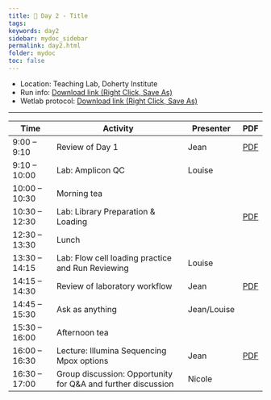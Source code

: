 ```yaml
---
title: 🧪 Day 2 - Title
tags: 
keywords: day2
sidebar: mydoc_sidebar
permalink: day2.html
folder: mydoc
toc: false
---
```


<style>
.result {
background-color: #f0f0f0;
border: 1px solid #dedede;
padding: 10px;
margin-top: 10px;
margin-bottom: 10px;
}
</style>

- Location: Teaching Lab, Doherty Institute
- Run info: [Download link (Right Click, Save As)](https://raw.githubusercontent.com/vidrl/training-mpxv-2025/refs/heads/main/pdf/OneDrive_1_30-06-2025.zip)
- Wetlab protocol: [Download link (Right Click, Save As)](https://raw.githubusercontent.com/vidrl/training-mpxv-2025/refs/heads/main/pdf/VIDRL_ONT%20Mpox%20Protocol_Wetlab_%20training_2025.pdf)

---

| **Time**         | **Activity**                                         | **Presenter**  | **PDF** |
|------------------|-----------------------------------------------------|-----------------|---------|
| 9:00 – 9:10      | Review of Day 1                                    | Jean            | [PDF](https://raw.githubusercontent.com/vidrl/training-mpxv-2025/70e87800a3301fd1f512dfdec8399e316fb47560/pdf/wetlab/1_Mpox%20Wet%20Lab%20Day%202_Day1_Review_JM.pdf)     |
| 9:10 – 10:00     | Lab: Amplicon QC                                   | Louise          |      |
| 10:00 – 10:30    | Morning tea                                        |                 |      |
| 10:30 – 12:30    | Lab: Library Preparation & Loading                  |                 | [PDF](https://raw.githubusercontent.com/vidrl/training-mpxv-2025/refs/heads/main/pdf/wetlab/2_Mpox%20Wet%20Lab%20Day%202_ONT%20library%20prep%20and%20loading.pdf)     |
| 12:30 – 13:30    | Lunch                                              |                 |      |
| 13:30 – 14:15    | Lab: Flow cell loading practice and Run Reviewing   | Louise          |      |
| 14:15 – 14:30    | Review of laboratory workflow                       | Jean            | [PDF](https://github.com/vidrl/training-mpxv-2025/raw/refs/heads/main/pdf/wetlab/3_Mpox%20Wet%20Lab%20Day%202_Laboratory%20Workflow.pdf)     |
| 14:45 – 15:30    | Ask as anything                                       | Jean/Louise     |      |
| 15:30 – 16:00    | Afternoon tea                                      |                 |      |
| 16:00 – 16:30    | Lecture: Illumina Sequencing Mpox options          | Jean            | [PDF](https://raw.githubusercontent.com/vidrl/training-mpxv-2025/70e87800a3301fd1f512dfdec8399e316fb47560/pdf/wetlab/7_Mpox%20Wet%20Lab%20Day%202_%20Illumina%20sequencing%20options%20for%20MPXV.pdf)     |
| 16:30 – 17:00    | Group discussion: Opportunity for Q&A and further discussion | Nicole          |      |
